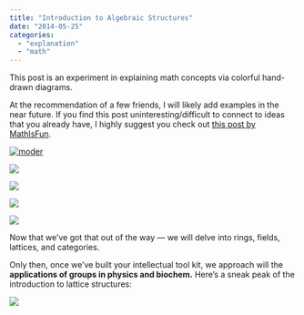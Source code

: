 ```yaml
---
title: "Introduction to Algebraic Structures"
date: "2014-05-25"
categories: 
  - "explanation"
  - "math"
---
```


This post is an experiment in explaining math concepts via colorful hand-drawn diagrams.

At the recommendation of a few friends, I will likely add examples in the near future. If you find this post uninteresting/difficult to connect to ideas that you already have, I highly suggest you check out [this post by MathIsFun](http://www.mathsisfun.com/sets/groups-introduction.html).

[![moder](/wp-content/uploads/2014/05/moder.png)](/wp-content/uploads/2014/05/moder.png)

[![](/wp-content/uploads/2014/05/math0.png)](/wp-content/uploads/2014/05/math0.png)

[![](/wp-content/uploads/2014/05/Screenshot-from-2014-05-31-14-14-32.png)](/wp-content/uploads/2014/05/Screenshot-from-2014-05-31-14-14-32.png)

[![](/wp-content/uploads/2014/05/Screenshot-from-2014-05-31-15-253A39-253A19.png)](/wp-content/uploads/2014/05/Screenshot-from-2014-05-31-15-253A39-253A19.png)

[![](/wp-content/uploads/2014/05/Screenshot-from-2014-05-31-15-253A39-253A45.png.png)](/wp-content/uploads/2014/05/Screenshot-from-2014-05-31-15-253A39-253A45.png.png)

Now that we’ve got that out of the way — we will delve into rings, fields, lattices, and categories.

Only then, once we’ve built your intellectual tool kit, we approach will the **applications of groups in physics and biochem.** Here’s a sneak peak of the introduction to lattice structures:

[![](/wp-content/uploads/2014/05/Screenshot-from-2014-05-31-14-18-24.png)](/wp-content/uploads/2014/05/Screenshot-from-2014-05-31-14-18-24.png)
